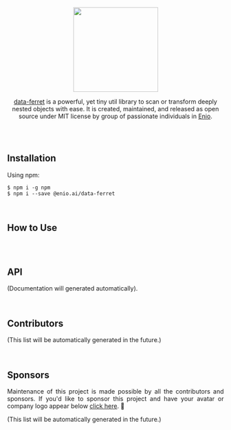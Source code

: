 <br>

<p align="center">
  <img width="197" src="https://github.com/enio-ireland/enio/blob/develop/images/data-ferret.png">
</p>
<p align="center">
  <a href="https://github.com/enio-ireland/enio/tree/develop/packages/data-ferret">data-ferret</a> is a powerful, yet tiny util library to scan or transform deeply nested objects with ease. It is created, maintained, and released as open source under MIT license by group of passionate individuals in <a href="https://github.com/enio-ireland/enio">Enio</a>.
</p>



<br>
<br>

## Installation

Using npm:

```
$ npm i -g npm
$ npm i --save @enio.ai/data-ferret
```

<br>

## How to Use

```

```

<br>

## API

(Documentation will generated automatically).

<br>

## Contributors

(This list will be automatically generated in the future.)

<br>

## Sponsors

<p style="text-align: justify">
  Maintenance of this project is made possible by all the contributors and sponsors. If you'd like to sponsor this project and have your avatar or company logo appear below <a href="https://github.com/sponsors/enio-ireland">click here</a>. 💖
</p>

(This list will be automatically generated in the future.)
